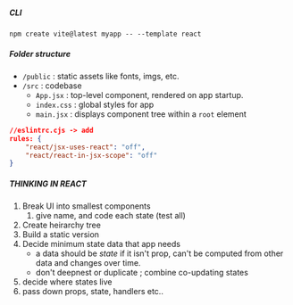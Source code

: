 ##### CLI
```shell
npm create vite@latest myapp -- --template react
```

##### Folder structure
- `/public` : static assets like fonts, imgs, etc.
- `/src` : codebase 
	- `App.jsx` : top-level component, rendered on app startup.
	- `index.css` : global styles for app
	- `main.jsx` : displays component tree within a `root` element

```json
//eslintrc.cjs -> add
rules: {
	"react/jsx-uses-react": "off",
    "react/react-in-jsx-scope": "off"
}
```

##### THINKING IN REACT
1. Break UI into smallest components 
	1. give name, and code each state (test all)
2. Create heirarchy tree
3. Build a static version
4. Decide minimum state data that app needs
	- a data should be *state* if it isn't prop, can't be computed from other data and changes over time. 
	- don't deepnest or duplicate ; combine co-updating states
6. decide where states live 
7. pass down props, state, handlers etc..